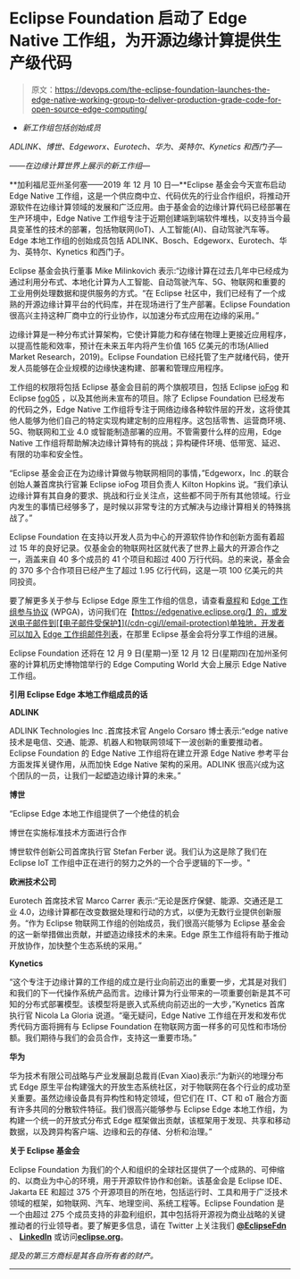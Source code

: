 # Eclipse Foundation 启动了 Edge Native 工作组，为开源边缘计算提供生产级代码

> 原文：<https://devops.com/the-eclipse-foundation-launches-the-edge-native-working-group-to-deliver-production-grade-code-for-open-source-edge-computing/>

*   *新工作组包括创始成员*

*ADLINK、博世、Edgeworx、Eurotech、华为、英特尔、Kynetics 和西门子—*

*——在边缘计算世界上展示的新工作组—*

**加利福尼亚州圣何塞——2019 年 12 月 10 日—**Eclipse 基金会今天宣布启动 Edge Native 工作组，这是一个供应商中立、代码优先的行业合作组织，将推动开源软件在边缘计算领域的发展和广泛应用。由于基金会的边缘计算代码已经部署在生产环境中，Edge Native 工作组专注于近期创建端到端软件堆栈，以支持当今最具变革性的技术的部署，包括物联网(IoT)、人工智能(AI)、自动驾驶汽车等。Edge 本地工作组的创始成员包括 ADLINK、Bosch、Edgeworx、Eurotech、华为、英特尔、Kynetics 和西门子。

Eclipse 基金会执行董事 Mike Milinkovich 表示:“边缘计算在过去几年中已经成为通过利用分布式、本地化计算为人工智能、自动驾驶汽车、5G、物联网和重要的工业用例处理数据和提供服务的方式。“在 Eclipse 社区中，我们已经有了一个成熟的开源边缘计算平台的代码库，并在现场进行了生产部署。Eclipse Foundation 很高兴主持这种厂商中立的行业协作，以加速分布式应用在边缘的采用。”

边缘计算是一种分布式计算架构，它使计算能力和存储在物理上更接近应用程序，以提高性能和效率，预计在未来五年内将产生价值 165 亿美元的市场(Allied Market Research，2019)。Eclipse Foundation 已经托管了生产就绪代码，使开发人员能够在企业规模的边缘快速构建、部署和管理应用程序。

工作组的权限将包括 Eclipse 基金会目前的两个旗舰项目，包括 Eclipse [ioFog](https://iofog.org/) 和 Eclipse [fog05](https://projects.eclipse.org/projects/iot.fog05) ，以及其他尚未宣布的项目。除了 Eclipse Foundation 已经发布的代码之外，Edge Native 工作组将专注于网络边缘各种软件层的开发，这将使其他人能够为他们自己的特定实现构建定制的应用程序。这包括零售、运营商环境、5G、物联网和工业 4.0 或智能制造部署的应用。不管需要什么样的应用，Edge Native 工作组将帮助解决边缘计算特有的挑战；异构硬件环境、低带宽、延迟、有限的功率和安全性。

“Eclipse 基金会正在为边缘计算做与物联网相同的事情，”Edgeworx，Inc .的联合创始人兼首席执行官兼 Eclipse ioFog 项目负责人 Kilton Hopkins 说。“我们承认边缘计算有其自身的要求、挑战和行业关注点，这些都不同于所有其他领域。行业内发生的事情已经够多了，是时候以非常专注的方式解决与边缘计算相关的特殊挑战了。”

Eclipse Foundation 在支持以开发人员为中心的开源软件协作和创新方面有着超过 15 年的良好记录。仅基金会的物联网社区就代表了世界上最大的开源合作之一，涵盖来自 40 多个成员的 41 个项目和超过 400 万行代码。总的来说，基金会的 370 多个合作项目已经产生了超过 1.95 亿行代码，这是一项 100 亿美元的共同投资。

要了解更多关于参与 Eclipse Edge 原生工作组的信息，请查看[章程](https://www.eclipse.org/org/workinggroups/eclipse_edge_charter.php)和 [Edge 工作组参与协议](https://www.eclipse.org/org/workinggroups/wpga/eclipse_edge_working_group_participation_agreement.pdf) (WPGA)，访问我们在【https://edgenative.eclipse.org/】的，或发送电子邮件到[【电子邮件受保护】](/cdn-cgi/l/email-protection)单独地，开发者可以加入 [Edge 工作组邮件列表](https://accounts.eclipse.org/mailing-list/edge-wg)，在那里 Eclipse 基金会将分享工作组的进展。

Eclipse Foundation 还将在 12 月 9 日(星期一)至 12 月 12 日(星期四)在加州圣何塞的计算机历史博物馆举行的 Edge Computing World 大会上展示 Edge Native 工作组。

**引用 Eclipse Edge 本地工作组成员的话**

**ADLINK**

ADLINK Technologies Inc .首席技术官 Angelo Corsaro 博士表示:“edge native 技术是电信、交通、能源、机器人和物联网领域下一波创新的重要推动者。Eclipse Foundation 的 Edge Native 工作组将在建立开源 Edge Native 参考平台方面发挥关键作用，从而加快 Edge Native 架构的采用。ADLINK 很高兴成为这个团队的一员，让我们一起塑造边缘计算的未来。”

**博世**

“Eclipse Edge 本地工作组提供了一个绝佳的机会

博世在实施标准技术方面进行合作

博世软件创新公司首席执行官 Stefan Ferber 说。我们认为这是除了我们在 Eclipse IoT 工作组中正在进行的努力之外的一个合乎逻辑的下一步。"

**欧洲技术公司**

Eurotech 首席技术官 Marco Carrer 表示:“无论是医疗保健、能源、交通还是工业 4.0，边缘计算都在改变数据处理和行动的方式，以便为无数行业提供创新服务。“作为 Eclipse 物联网工作组的创始成员，我们很高兴能够为 Eclipse 基金会的这一新举措做出贡献，并塑造边缘技术的未来。Edge 原生工作组将有助于推动开放协作，加快整个生态系统的采用。”

**Kynetics**

“这个专注于边缘计算的工作组的成立是行业向前迈出的重要一步，尤其是对我们和我们的下一代操作系统产品而言。边缘计算为行业带来的一项重要创新是其不可知的分布式部署模型。该模型将是嵌入式系统向前迈出的一大步，”Kynetics 首席执行官 Nicola La Gloria 说道。“毫无疑问，Edge Native 工作组在开发和发布优秀代码方面将拥有与 Eclipse Foundation 在物联网方面一样多的可见性和市场份额。我们期待与我们的会员合作，支持这一重要市场。”

**华为**

华为技术有限公司战略与产业发展副总裁肖(Evan Xiao)表示:“为新兴的地理分布式 Edge 原生平台构建强大的开放生态系统社区，对于物联网在各个行业的成功至关重要。虽然边缘设备具有异构性和特定领域，但它们在 IT、CT 和 oT 融合方面有许多共同的分散软件特征。我们很高兴能够参与 Eclipse Edge 本地工作组，为构建一个统一的开放式分布式 Edge 框架做出贡献，该框架用于发现、共享和移动数据，以及跨异构客户端、边缘和云的存储、分析和治理。”

**关于 Eclipse 基金会**

Eclipse Foundation 为我们的个人和组织的全球社区提供了一个成熟的、可伸缩的、以商业为中心的环境，用于开源软件协作和创新。该基金会是 Eclipse IDE、Jakarta EE 和超过 375 个开源项目的所在地，包括运行时、工具和用于广泛技术领域的框架，如物联网、汽车、地理空间、系统工程等。Eclipse Foundation 是一个由超过 275 个成员支持的非盈利组织，其中包括将开源视为商业战略的关键推动者的行业领导者。要了解更多信息，请在 Twitter 上关注我们 [**@EclipseFdn**](https://www.globenewswire.com/Tracker?data=r-dKnkzEx8J2jm68aMwsXND3DPYOl6p60tYwoWOkQRpJjLP_SKHpU_opBz5bi7JLO7Y2btHRJBvdyqqcTBtrLg==) 、 [**LinkedIn**](https://www.globenewswire.com/Tracker?data=S12nqbeRNKuTWwBUeNUnEC9gFrlX34gxCEhP2Uu-2KuWYmqkXbIScweQ1ykqwa2QtAHlvDYJT8GyKpicKaq5uLxRrTZwh2HI7nQfCd01lmEj3UXrlRWmU3VLtBxzjMlq) 或访问[**eclipse.org**](https://www.globenewswire.com/Tracker?data=EsgUi61-f7vRM-pEF4XYjO2jYG6DqnLbsSPKrHZwkTiaAkCbjz8HlE68IUVSML_CiBt9S9b00GJWRIs3EmTELQ==)。

*提及的第三方商标是其各自所有者的财产。*

******